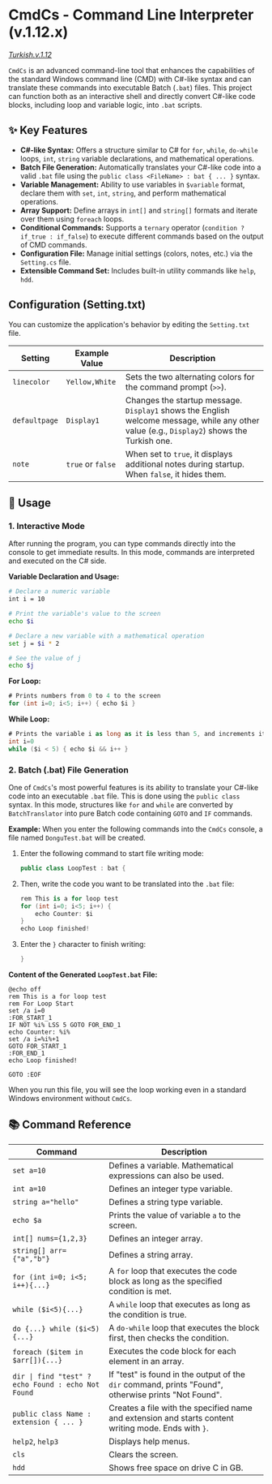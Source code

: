 # CmdCs - Command Line Interpreter (v.1.12.x)

[_Turkish.v.1.12_](core/document_cmdcs_v.1.12.x.tr)

`CmdCs` is an advanced command-line tool that enhances the capabilities of the standard Windows command line (CMD) with C#-like syntax and can translate these commands into executable Batch (`.bat`) files. This project can function both as an interactive shell and directly convert C#-like code blocks, including loop and variable logic, into `.bat` scripts.

## ✨ Key Features

- **C#-like Syntax:** Offers a structure similar to C# for `for`, `while`, `do-while` loops, `int`, `string` variable declarations, and mathematical operations.
- **Batch File Generation:** Automatically translates your C#-like code into a valid `.bat` file using the `public class <FileName> : bat { ... }` syntax.
- **Variable Management:** Ability to use variables in `$variable` format, declare them with `set`, `int`, `string`, and perform mathematical operations.
- **Array Support:** Define arrays in `int[]` and `string[]` formats and iterate over them using `foreach` loops.
- **Conditional Commands:** Supports a `ternary` operator (`condition ? if_true : if_false`) to execute different commands based on the output of CMD commands.
- **Configuration File:** Manage initial settings (colors, notes, etc.) via the `Setting.cs` file.
- **Extensible Command Set:** Includes built-in utility commands like `help`, `hdd`.

## Configuration (Setting.txt)

You can customize the application's behavior by editing the `Setting.txt` file.

| Setting       | Example Value     | Description                                                                                                                                |
| ------------- | ----------------- | ------------------------------------------------------------------------------------------------------------------------------------------ |
| `linecolor`   | `Yellow,White`    | Sets the two alternating colors for the command prompt (`>>`).                                                                             |
| `defaultpage` | `Display1`        | Changes the startup message. `Display1` shows the English welcome message, while any other value (e.g., `Display2`) shows the Turkish one. |
| `note`        | `true` or `false` | When set to `true`, it displays additional notes during startup. When `false`, it hides them.                                              |

## 🚀 Usage

### 1. Interactive Mode

After running the program, you can type commands directly into the console to get immediate results. In this mode, commands are interpreted and executed on the C# side.

**Variable Declaration and Usage:**

```bash
# Declare a numeric variable
int i = 10

# Print the variable's value to the screen
echo $i

# Declare a new variable with a mathematical operation
set j = $i * 2

# See the value of j
echo $j
```

**For Loop:**

```csharp
# Prints numbers from 0 to 4 to the screen
for (int i=0; i<5; i++) { echo $i }
```

**While Loop:**

```csharp
# Prints the variable i as long as it is less than 5, and increments it by one in each step
int i=0
while ($i < 5) { echo $i && i++ }
```

### 2. Batch (.bat) File Generation

One of `CmdCs`'s most powerful features is its ability to translate your C#-like code into an executable `.bat` file. This is done using the `public class` syntax. In this mode, structures like `for` and `while` are converted by `BatchTranslator` into pure Batch code containing `GOTO` and `IF` commands.

**Example:**
When you enter the following commands into the `CmdCs` console, a file named `DonguTest.bat` will be created.

1.  Enter the following command to start file writing mode:

    ```csharp
    public class LoopTest : bat {
    ```

2.  Then, write the code you want to be translated into the `.bat` file:

    ```csharp
    rem This is a for loop test
    for (int i=0; i<5; i++) {
        echo Counter: $i
    }
    echo Loop finished!
    ```

3.  Enter the `}` character to finish writing:
    ```csharp
    }
    ```

**Content of the Generated `LoopTest.bat` File:**

```batch
@echo off
rem This is a for loop test
rem For Loop Start
set /a i=0
:FOR_START_1
IF NOT %i% LSS 5 GOTO FOR_END_1
echo Counter: %i%
set /a i=%i%+1
GOTO FOR_START_1
:FOR_END_1
echo Loop finished!

GOTO :EOF
```

When you run this file, you will see the loop working even in a standard Windows environment without `CmdCs`.

## 📚 Command Reference

| Command                                            | Description                                                                                          |
| -------------------------------------------------- | ---------------------------------------------------------------------------------------------------- |
| `set a=10`                                         | Defines a variable. Mathematical expressions can also be used.                                       |
| `int a=10`                                         | Defines an integer type variable.                                                                    |
| `string a="hello"`                                 | Defines a string type variable.                                                                      |
| `echo $a`                                          | Prints the value of variable `a` to the screen.                                                      |
| `int[] nums={1,2,3}`                               | Defines an integer array.                                                                            |
| `string[] arr={"a","b"}`                           | Defines a string array.                                                                              |
| `for (int i=0; i<5; i++){...}`                     | A `for` loop that executes the code block as long as the specified condition is met.                 |
| `while ($i<5){...}`                                | A `while` loop that executes as long as the condition is true.                                       |
| `do {...} while ($i<5){...}`                       | A `do-while` loop that executes the block first, then checks the condition.                          |
| `foreach ($item in $arr[]){...}`                   | Executes the code block for each element in an array.                                                |
| `dir \| find "test" ? echo Found : echo Not Found` | If "test" is found in the output of the `dir` command, prints "Found", otherwise prints "Not Found". |
| `public class Name : extension { ... }`            | Creates a file with the specified name and extension and starts content writing mode. Ends with `}`. |
| `help2`, `help3`                                   | Displays help menus.                                                                                 |
| `cls`                                              | Clears the screen.                                                                                   |
| `hdd`                                              | Shows free space on drive C in GB.                                                                   |
